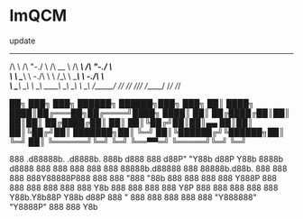 # lmQCM
update

 __       __    __   ______   ______   __    __    
/\ \     /\ "-./  \ /\  __ \ /\  ___\ /\ "-./  \   
\ \ \____\ \ \-./\ \\ \ \/\_\\ \ \____\ \ \-./\ \  
 \ \_____\\ \_\ \ \_\\ \___\_\\ \_____\\ \_\ \ \_\ 
  \/_____/ \/_/  \/_/ \/___/_/ \/_____/ \/_/  \/_/ 
                                                   

██╗     ███╗   ███╗ ██████╗  ██████╗███╗   ███╗
██║     ████╗ ████║██╔═══██╗██╔════╝████╗ ████║
██║     ██╔████╔██║██║   ██║██║     ██╔████╔██║
██║     ██║╚██╔╝██║██║▄▄ ██║██║     ██║╚██╔╝██║
███████╗██║ ╚═╝ ██║╚██████╔╝╚██████╗██║ ╚═╝ ██║
╚══════╝╚═╝     ╚═╝ ╚══▀▀═╝  ╚═════╝╚═╝     ╚═╝
                                               

888                .d88888b.   .d8888b.  888b     d888 
888               d88P" "Y88b d88P  Y88b 8888b   d8888 
888               888     888 888    888 88888b.d88888 
888 88888b.d88b.  888     888 888        888Y88888P888 
888 888 "888 "88b 888     888 888        888 Y888P 888 
888 888  888  888 888 Y8b 888 888    888 888  Y8P  888 
888 888  888  888 Y88b.Y8b88P Y88b  d88P 888   "   888 
888 888  888  888  "Y888888"   "Y8888P"  888       888 
                         Y8b                           
                                                       
                                                       
